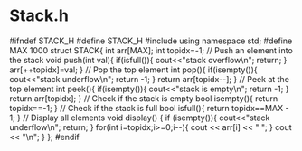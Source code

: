 # Stack.h
#ifndef STACK_H
#define STACK_H
#include <iostream>
using namespace std;
#define MAX 1000
struct STACK{
	int arr[MAX];
	int topidx=-1;
	// Push an element into the stack
	void push(int val){
		if(isfull()){
			cout<<"stack overflow\n";
			return;
		}
		arr[++topidx]=val;
	}
	// Pop the top element
	int pop(){
		if(isempty()){
			cout<<"stack underflow\n";
			return -1;
		}
		return arr[topidx--];
	}
	// Peek at the top element
	int peek(){
		if(isempty()){
			cout<<"stack is empty\n";
			return -1;
		}
		return arr[topidx];
	}
	// Check if the stack is empty
	bool isempty(){
		return topidx==-1;
	}
	// Check if the stack is full
	bool isfull(){
		return topidx==MAX - 1;
	}
	// Display all elements
	void display() {
		if (isempty()){
			cout<<"stack underflow\n";
			return;
		}
		for(int i=topidx;i>=0;i--){
			cout << arr[i] << " ";
		}
		cout << "\n";
	}
};
#endif

